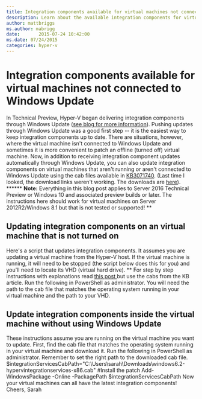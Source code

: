 ```yaml
---
title: Integration components available for virtual machines not connected to Windows Update
description: Learn about the available integration components for virtual machines not connected to a Windows update using Hyper-V.
author: mattbriggs
ms.author: mabrigg
date:       2015-07-24 10:42:00
ms.date: 07/24/2015
categories: hyper-v
---
```

# Integration components available for virtual machines not connected to Windows Update

In Technical Preview, Hyper-V began delivering integration components through Windows Update ([see blog for more information](/b/virtualization/archive/2014/11/11/hyper-v-integration-components-are-available-through-windows-update.aspx "see blog for more information")). Pushing updates through Windows Update was a good first step -- it is the easiest way to keep integration components up to date. There are situations, however, where the virtual machine isn't connected to Windows Update and sometimes it is more convenient to patch an offline (turned off) virtual machine. Now, in addition to receiving integration component updates automatically through Windows Update, you can also update integration components on virtual machines that aren't running or aren't connected to Windows Update using the cab files available in [KB3071740](https://support.microsoft.com/en-us/kb/3071740). (Last time I looked, the download links weren't working. The downloads are [here](https://www.microsoft.com/en-us/search/Results.aspx?q=kb3071740&form=DLC)). ****** **Note:** Everything in this blog post applies to Server 2016 Technical Preview or Windows 10 and associated preview builds or later. The instructions here should work for virtual machines on Server 2012R2/Windows 8.1 but that is not tested or supported! ** 

## Updating integration components on an virtual machine that is not turned on

Here's a script that updates integration components. It assumes you are updating a virtual machine from the Hyper-V host. If the virtual machine is running, it will need to be stopped (the script below does this for you) and you'll need to locate its VHD (virtual hard drive). ** For step by step instructions with explanations read [this post ](/b/virtualization/archive/2013/04/19/how-to-install-integration-services-when-the-virtual-machine-is-not-running.aspx)but use the cabs from the KB article. Run the following in PowerShell as administrator. You will need the path to the cab file that matches the operating system running in your virtual machine and the path to your VHD. 

## Update integration components inside the virtual machine without using Windows Update

These instructions assume you are running on the virtual machine you want to update. First, find the cab file that matches the operating system running in your virtual machine and download it. Run the following in PowerShell as administrator. Remember to set the right path to the downloaded cab file.  $integrationServicesCabPath="C:\Users\sarah\Downloads\windows6.2-hypervintegrationservices-x86.cab"  #Install the patch Add-WindowsPackage -Online -PackagePath $integrationServicesCabPath Now your virtual machines can all have the latest integration components! Cheers, Sarah

